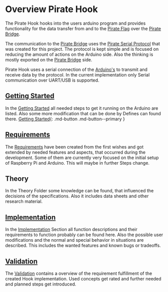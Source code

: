 # Overview Pirate Hook

The Pirate Hook hooks into the users arduino program and provides functionality for the data transfer from and to the [Pirate Flag](../Pirate-Flag/00-flag.md) over the [Pirate Bridge](../Pirate-Bridge/00-bridge.md).

The communication to the [Pirate Bridge](../Pirate-Bridge/00-bridge.md) uses the [Pirate Serial Protocol](pirate-serial-protocol.md) that was created for this project. The protocol is kept simple and is focused on reducing the amount of actions on the Arduino side. Also the thinking is mostly exported on the [Pirate Bridge](../Pirate-Bridge/00-bridge.md) side.

Pirate Hook uses a serial connection of the [Arduino's](Theory/arduino.md) to transmit and receive data by the protocol. In the current implementation only Serial communication over UART/USB is supported.


## [Getting Started](10-hook-getting-started.md)

In the [Getting Started](10-hook-getting-started.md) all needed steps to get it running on the Arduino are listed. Also some more modification that can be done by Defines can found there. 
[Getting Started](10-hook-getting-started.md){: .md-button .md-button--primary }


## [Requirements](20-hook-requirements.md)

The [Requirements](20-hook-requirements.md) have been created from the first wishes and got extended by needed features and aspects, that occurred during the development. Some of them are currently very focused on the initial setup of Raspberry Pi and Arduino. This will maybe in further Steps change.

## Theory

In the Theory Folder some knowledge can be found, that influenced the decisions of the specifications. Also it includes data sheets and other research material.

## [Implementation](30-hook-implementation.md)

In the [Implementation](30-hook-implementation.md) Section all function descriptions and their requirements to function probably can be found here. Also the possible user modifications and the normal and special behavior in situations are described. This includes the wanted features and known bugs or tradeoffs.

## [Validation](40-hook-validation.md)

The [Validation](40-hook-validation.md) contains a overview of the requirement fulfillment of the created Hook implementation. Used concepts get rated and further needed and planned steps get introduced.






